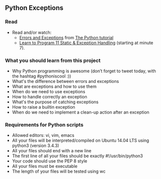 ## Python Exceptions

### Read

* Read and/or watch:
  * [Errors and Exceptions](https://docs.python.org/3.4/tutorial/errors.html) from [The Python tutorial](https://docs.python.org/3.4/tutorial/index.html)
  * [Learn to Program 11 Static & Exception Handling](https://www.youtube.com/watch?v=7vbgD-3s-w4) (starting at minute 7).

### What you should learn from this project

- Why Python programming is awesome (don’t forget to tweet today, with the hashtag #pythoniscool :))
- What's the difference between errors and exceptions
- What are exceptions and how to use them
- When do we need to use exceptions
- How to handle correctly an exception
- What's the purpose of catching exceptions
- How to raise a builtin exception
- When do we need to implement a clean-up action after an exception

### Requirements for Python scripts

- Allowed editors: vi, vim, emacs
- All your files will be interpreted/compiled on Ubuntu 14.04 LTS using python3 (version 3.4.3)
- All your files should end with a new line
- The first line of all your files should be exactly #!/usr/bin/python3
- Your code should use the PEP 8 style
- All your files must be executable
- The length of your files will be tested using wc

